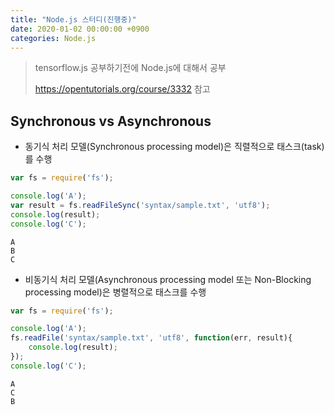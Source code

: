 ```yaml
---
title: "Node.js 스터디(진행중)"
date: 2020-01-02 00:00:00 +0900
categories: Node.js
---
```


> tensorflow.js 공부하기전에 Node.js에 대해서 공부
>
> <https://opentutorials.org/course/3332> 참고

## Synchronous vs Asynchronous

* 동기식 처리 모델(Synchronous processing model)은 직렬적으로 태스크(task)를 수행

```javascript
var fs = require('fs');

console.log('A');
var result = fs.readFileSync('syntax/sample.txt', 'utf8');
console.log(result);
console.log('C');
```

```
A
B
C
```

* 비동기식 처리 모델(Asynchronous processing model 또는 Non-Blocking processing model)은 병렬적으로 태스크를 수행

```javascript
var fs = require('fs');

console.log('A');
fs.readFile('syntax/sample.txt', 'utf8', function(err, result){
    console.log(result);
});
console.log('C');
```

```
A 
C 
B
```

